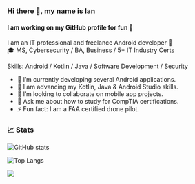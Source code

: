 ### Hi there 👋, my name is Ian
#### I am working on my GitHub profile for fun 🚀
I am an IT professional and freelance Android developer 📱  
🎓 MS, Cybersecurity / BA, Business / 5+ IT Industry Certs

Skills: Android / Kotlin / Java / Software Development / Security

- 🔭 I’m currently developing several Android applications. 
- 🌱 I am advancing my Kotlin, Java & Android Studio skills. 
- 👯 I’m looking to collaborate on mobile app projects.
- 💬 Ask me about how to study for CompTIA certifications. 
- ⚡ Fun fact: I am a FAA certified drone pilot.

### 📈 Stats

  ![GitHub stats](https://github-readme-stats.vercel.app/api?username=theianmay&count_private=true&show_icons=true&theme=transparent&hide_rank=false)
  
  ![Top Langs](https://github-readme-stats.vercel.app/api/top-langs/?username=theianmay)
  
  ![](https://komarev.com/ghpvc/?username=theianmay&style=for-the-badge&color=blue)
  

<!---
theianmay/theianmay is a ✨ special ✨ repository because its `README.md` (this file) appears on your GitHub profile.
You can click the Preview link to take a look at your changes.
--->

